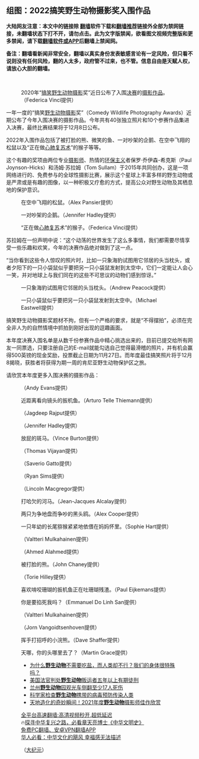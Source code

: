  <!-- 面包屑导航 --> <h2>组图：2022搞笑野生动物摄影奖入围作品</h2> <p class="notice"><b>大陆网友注意：本文中的链接除 <a href="https://github.com/bannedbook/fanqiang" >翻墙</a>软件下载和<a href="https://github.com/killgcd/justmysocks/blob/master/README.md">翻墙推荐</a>链接外全部为禁网链接，未翻墙状态下打不开，请勿点击。此为文字版禁闻，欲看图文视频完整版和更多禁闻，请下载<a href="https://github.com/bannedbook/fanqiang">翻墙软件或APP</a>后翻墙上禁闻网。</p><p>备注：翻墙看新闻非常安全，翻墙以真实身份发表敏感言论有一定风险，但只看不说则没有任何风险，翻的人太多，政府管不过来，也不管。信息自由是天赋人权，请放心大胆的翻墙。</b></p>  <div class="entry"> <br /> <figure><a href="https://i0.wp.com/upload-images-bucket-v64rleca837do.s3.eu-west-1.amazonaws.com/wp-content/uploads/2022/11/06111748/id13859300-9.-Federica-Vinci_Monkey-wellness-center_00003222-600x400-1.jpg?fit=600%2C400&#038;ssl=1" data-caption="2020年“搞笑野生动物摄影奖”近日公布了入围决赛的摄影作品。（Federica Vinci提供）"></a><figcaption class="wp-caption-text">2020年“<a href="https://www.bannedbook.org/bnews/tag/%E6%90%9E%E7%AC%91/" class="st_tag internal_tag" rel="tag" title="标签 搞笑 下的日志">搞笑</a><a href="https://www.bannedbook.org/bnews/tag/%e9%87%8e%e7%94%9f%e5%8a%a8%e7%89%a9/" class="st_tag internal_tag" rel="tag" title="标签 野生动物 下的日志">野生动物</a><a href="https://www.bannedbook.org/bnews/tag/%e6%91%84%e5%bd%b1/" class="st_tag internal_tag" rel="tag" title="标签 摄影 下的日志">摄影</a>奖”近日公布了入围<a href="https://www.bannedbook.org/bnews/tag/%E5%86%B3%E8%B5%9B/" class="st_tag internal_tag" rel="tag" title="标签 决赛 下的日志">决赛</a>的<a href="https://www.bannedbook.org/bnews/tag/%E6%91%84%E5%BD%B1%E4%BD%9C%E5%93%81/" class="st_tag internal_tag" rel="tag" title="标签 摄影作品 下的日志">摄影作品</a>。（Federica Vinci提供）</figcaption></figure> <p>一年一度的“搞笑<a href="https://www.bannedbook.org/bnews/tag/%E9%87%8E%E7%94%9F%E5%8A%A8%E7%89%A9%E6%91%84%E5%BD%B1/" class="st_tag internal_tag" rel="tag" title="标签 野生动物摄影 下的日志">野生动物摄影</a>奖”（Comedy Wildlife Photography Awards）近期公布了今年入围决赛的摄影作品。今年共有40张独立照片和10个参赛作品集进入决赛，最终比赛结果将于12月8日公布。</p> <p>2022年入围作品包括了被打脸的熊、微笑的鱼、一对吵架的企鹅、在空中飞翔的松鼠以及“正在做<a href="https://www.bannedbook.org/bnews/tag/%E5%BF%83%E8%82%BA%E5%A4%8D%E8%8B%8F%E6%9C%AF/" class="st_tag internal_tag" rel="tag" title="标签 心肺复苏术 下的日志">心肺复苏术</a>”的猴子等等。</p> <p>这个有趣的奖项由两位专业<a href="https://www.bannedbook.org/bnews/tag/%e6%91%84%e5%bd%b1%e5%b8%88/" class="st_tag internal_tag" rel="tag" title="标签 摄影师 下的日志">摄影师</a>、热情的<span class='wp_keywordlink'><a href="https://www.bannedbook.org/bnews/ssgc/20180904/993719.html" title="《魔鬼在统治着我们的世界(23)：环保主义(上)》" target="_blank">环保主义</a></span>者保罗‧乔伊森-希克斯（Paul Joynson-Hicks）和汤姆‧苏拉姆（Tom Sullam）于2015年共同创办，这是一项网络进行的、免费参与的全球性摄影比赛，展示这个星球上丰富多样的野生动物或是严肃或是有趣的图像，以一种积极又疗愈的方式，提高公众对野生动物及其栖息地的保护意识。</p>  <figure id="attachment_13859295" class="wp-caption aligncenter" aria-describedby="caption-attachment-13859295"><a href="https://i0.wp.com/i.epochtimes.com/assets/uploads/2022/11/id13859295-1.-Alex-Pansier_Jumping-Jack_00003301.jpg?ssl=1" target="_blank" rel="noopener"></a><figcaption id="caption-attachment-13859295" class="wp-caption-text">在空中飞翔的松鼠。（Alex Pansier提供）</figcaption></figure> <figure id="attachment_13859296" class="wp-caption aligncenter" aria-describedby="caption-attachment-13859296"><a href="https://i0.wp.com/i.epochtimes.com/assets/uploads/2022/11/id13859296-2.-Jennifer-Hadley_Talk-To-The-Fin_00004218.jpg?ssl=1" target="_blank" rel="noopener"></a><figcaption id="caption-attachment-13859296" class="wp-caption-text">一对吵架的企鹅。（Jennifer Hadley提供）</figcaption></figure> <figure id="attachment_13859300" class="wp-caption aligncenter" aria-describedby="caption-attachment-13859300"><a href="https://i0.wp.com/i.epochtimes.com/assets/uploads/2022/11/id13859300-9.-Federica-Vinci_Monkey-wellness-center_00003222.jpg?ssl=1" target="_blank" rel="noopener"></a><figcaption id="caption-attachment-13859300" class="wp-caption-text">“正在做<a href="https://www.bannedbook.org/bnews/tag/%E5%BF%83%E8%82%BA%E5%A4%8D%E8%8B%8F/" class="st_tag internal_tag" rel="tag" title="标签 心肺复苏 下的日志">心肺复苏</a>术”的猴子。（Federica Vinci提供）</figcaption></figure> <p>苏拉姆在一份声明中说：“这个动荡的世界发生了这么多事情，我们都需要尽情享受一些乐趣和欢笑，今年的决赛作品绝对做到了这一点。</p> <p>“当你看到这些令人惊叹的照片时，比如一只象海豹试图用它邻居的头当枕头，或者夕阳下的一只小袋鼠似乎要把另一只小袋鼠发射到太空中，它们一定能让人会心一笑，并对地球上与我们同在的这些不可思议的动物们感到惊讶。”</p> <figure id="attachment_13859307" class="wp-caption aligncenter" aria-describedby="caption-attachment-13859307"><a href="https://i0.wp.com/i.epochtimes.com/assets/uploads/2022/11/id13859307-19.-Andrew-Peacock_Uncomfortable-pillow_00000507.jpg?ssl=1" target="_blank" rel="noopener"></a><figcaption id="caption-attachment-13859307" class="wp-caption-text">一只象海豹试图用它邻居的头当枕头。（Andrew Peacock提供）</figcaption></figure> <figure id="attachment_13859320" class="wp-caption aligncenter" aria-describedby="caption-attachment-13859320"><a href="https://i0.wp.com/i.epochtimes.com/assets/uploads/2022/11/id13859320-3.-Michael-Eastwell_Its-all-kicking-off_00005370.jpg?ssl=1" target="_blank" rel="noopener"></a><figcaption id="caption-attachment-13859320" class="wp-caption-text">一只小袋鼠似乎要把另一只小袋鼠发射到太空中。（Michael Eastwell提供）</figcaption></figure> <p>搞笑野生动物摄影奖题材不拘，但有一个严格的要求，就是“不得摆拍”，必须在完全非人为的自然情境中抓拍到刚好出现的逗趣画面。</p>  <p>本年度决赛入围名单是从数千份参赛作品中精心挑选出来的，目前已提交给所有网友一同票选，只要注册自己的E-mail就能勾选自己觉得最滑稽的照片，并有机会赢得500英镑的现金奖励，投票截止日期为11月27日。而年度最佳搞笑照片将于12月8揭晓，获胜者将获得为期一周的肯尼亚野生动物保护区之旅。</p> <p>请欣赏本年度更多入围决赛的摄影作品：</p> <figure id="attachment_13859297" class="wp-caption aligncenter" aria-describedby="caption-attachment-13859297"><a href="https://i0.wp.com/i.epochtimes.com/assets/uploads/2022/11/id13859297-4.-Andy-Evans_Stop-and-stare_00000849.jpg?ssl=1" target="_blank" rel="noopener"></a><figcaption id="caption-attachment-13859297" class="wp-caption-text">（Andy Evans提供）</figcaption></figure> <figure id="attachment_13859299" class="wp-caption aligncenter" aria-describedby="caption-attachment-13859299"><a href="https://i0.wp.com/i.epochtimes.com/assets/uploads/2022/11/id13859299-8.-Arthur-Telle-Thiemann_Say-cheeeese_00004382.jpg?ssl=1" target="_blank" rel="noopener"></a><figcaption id="caption-attachment-13859299" class="wp-caption-text">近距离看向镜头的扳机鱼。（Arturo Telle Thiemann提供）</figcaption></figure> <figure id="attachment_13859301" class="wp-caption aligncenter" aria-describedby="caption-attachment-13859301"><a href="https://i0.wp.com/i.epochtimes.com/assets/uploads/2022/11/id13859301-10.-Jagdeep-Rajput_Pegasus-the-flying-horse_00002597.jpg?ssl=1" target="_blank" rel="noopener"></a><figcaption id="caption-attachment-13859301" class="wp-caption-text">（Jagdeep Rajput提供）</figcaption></figure> <figure id="attachment_13859302" class="wp-caption aligncenter" aria-describedby="caption-attachment-13859302"><a href="https://i0.wp.com/i.epochtimes.com/assets/uploads/2022/11/id13859302-11.-Jennifer-Hadley_Not-so-cat-like-reflexes_00005239.jpg?ssl=1" target="_blank" rel="noopener"></a><figcaption id="caption-attachment-13859302" class="wp-caption-text">（Jennifer Hadley提供）</figcaption></figure> <figure id="attachment_13859303" class="wp-caption aligncenter" aria-describedby="caption-attachment-13859303"><a href="https://i0.wp.com/i.epochtimes.com/assets/uploads/2022/11/id13859303-13.-Vince-Burton_Buck-a-roo_00001944.jpg?ssl=1" target="_blank" rel="noopener"></a><figcaption id="caption-attachment-13859303" class="wp-caption-text">放屁的斑马。（Vince Burton提供）</figcaption></figure> <figure id="attachment_13859304" class="wp-caption aligncenter" aria-describedby="caption-attachment-13859304"><a href="https://i0.wp.com/i.epochtimes.com/assets/uploads/2022/11/id13859304-14.-Thomas-Vijayan_Happy-Feet_00004284.jpg?ssl=1" target="_blank" rel="noopener"></a><figcaption id="caption-attachment-13859304" class="wp-caption-text">（Thomas Vijayan提供）</figcaption></figure> <figure id="attachment_13859305" class="wp-caption aligncenter" aria-describedby="caption-attachment-13859305"><a href="https://i0.wp.com/i.epochtimes.com/assets/uploads/2022/11/id13859305-17.-Saverio-Gatto_Maniacs_00005224.jpg?ssl=1" target="_blank" rel="noopener"></a><figcaption id="caption-attachment-13859305" class="wp-caption-text">（Saverio Gatto提供）</figcaption></figure> <figure id="attachment_13859306" class="wp-caption aligncenter" aria-describedby="caption-attachment-13859306"><a href="https://i0.wp.com/i.epochtimes.com/assets/uploads/2022/11/id13859306-18.-Ryan-Sims_Excuse-Me-Pardon-Me_00001738.jpg?ssl=1" target="_blank" rel="noopener"></a><figcaption id="caption-attachment-13859306" class="wp-caption-text">（Ryan Sims提供）</figcaption></figure> <figure id="attachment_13859308" class="wp-caption aligncenter" aria-describedby="caption-attachment-13859308"><a href="https://i0.wp.com/i.epochtimes.com/assets/uploads/2022/11/id13859308-24.-Lincoln-Macgregor_Your-Picnics-Mine_00005163.jpg?ssl=1" target="_blank" rel="noopener"></a><figcaption id="caption-attachment-13859308" class="wp-caption-text">（Lincoln Macgregor提供）</figcaption></figure> <figure id="attachment_13859309" class="wp-caption aligncenter" aria-describedby="caption-attachment-13859309"><a href="https://i0.wp.com/i.epochtimes.com/assets/uploads/2022/11/id13859309-27.-Jean-Jacques-Alcalay_Misleading-african-viewpoints-2_00004537.jpg?ssl=1" target="_blank" rel="noopener"></a><figcaption id="caption-attachment-13859309" class="wp-caption-text">打哈欠的河马。（Jean-Jacques Alcalay提供）</figcaption></figure> <figure id="attachment_13859310" class="wp-caption aligncenter" aria-describedby="caption-attachment-13859310"><a href="https://i0.wp.com/i.epochtimes.com/assets/uploads/2022/11/id13859310-29.-Alex-Cooper_Do-You-Have-a-Moment-to-Talk-About-Our-Lord-and-Saviour-T-Rex_00000969.jpg?ssl=1" target="_blank" rel="noopener"></a><figcaption id="caption-attachment-13859310" class="wp-caption-text">两只为争地盘而争吵的黑头鸥。（Alex Cooper提供）</figcaption></figure> <figure id="attachment_13859311" class="wp-caption aligncenter" aria-describedby="caption-attachment-13859311"><a href="https://i0.wp.com/i.epochtimes.com/assets/uploads/2022/11/id13859311-30.-Sophie-Hart_Mum-life_00005341.jpg?ssl=1" target="_blank" rel="noopener"></a><figcaption id="caption-attachment-13859311" class="wp-caption-text">一只年幼的长尾猕猴紧紧地依偎在妈妈怀里。（Sophie Hart提供）</figcaption></figure> <figure id="attachment_13859313" class="wp-caption aligncenter" aria-describedby="caption-attachment-13859313"><a href="https://i0.wp.com/i.epochtimes.com/assets/uploads/2022/11/id13859313-34.-Valtteri-Mulkahainen_Romatic_00004052.jpg?ssl=1" target="_blank" rel="noopener"></a><figcaption id="caption-attachment-13859313" class="wp-caption-text">（Valtteri Mulkahainen提供）</figcaption></figure> <figure id="attachment_13859314" class="wp-caption aligncenter" aria-describedby="caption-attachment-13859314"><a href="https://i0.wp.com/i.epochtimes.com/assets/uploads/2022/11/id13859314-37.-Ahmed-Alahmed_comedian_00001318.jpg?ssl=1" target="_blank" rel="noopener"></a><figcaption id="caption-attachment-13859314" class="wp-caption-text">（Ahmed Alahmed提供）</figcaption></figure> <figure id="attachment_13859315" class="wp-caption aligncenter" aria-describedby="caption-attachment-13859315"><a href="https://i0.wp.com/i.epochtimes.com/assets/uploads/2022/11/id13859315-38.-John-Chaney_Fight-Back_00004815.jpg?ssl=1" target="_blank" rel="noopener"></a><figcaption id="caption-attachment-13859315" class="wp-caption-text">被打脸的熊。（John Chaney提供）</figcaption></figure> <figure id="attachment_13859316" class="wp-caption aligncenter" aria-describedby="caption-attachment-13859316"><a href="https://i0.wp.com/i.epochtimes.com/assets/uploads/2022/11/id13859316-39.-Torie-Hilley_What-Shall-I-Write-Next_00004396.jpg?ssl=1" target="_blank" rel="noopener"></a><figcaption id="caption-attachment-13859316" class="wp-caption-text">（Torie Hilley提供）</figcaption></figure> <figure id="attachment_13859317" class="wp-caption aligncenter" aria-describedby="caption-attachment-13859317"><a href="https://i0.wp.com/i.epochtimes.com/assets/uploads/2022/11/id13859317-40.-Paul-Eijkemans_Barf_00000441.jpg?ssl=1" target="_blank" rel="noopener"></a><figcaption id="caption-attachment-13859317" class="wp-caption-text">喜欢啃咬珊瑚的扳机鱼正在吐珊瑚残渣。（Paul Eijkemans提供）</figcaption></figure> <figure id="attachment_13859321" class="wp-caption aligncenter" aria-describedby="caption-attachment-13859321"><a href="https://i0.wp.com/i.epochtimes.com/assets/uploads/2022/11/id13859321-15.-Emmanuel-Do-Linh-San_Im-gonna-strangle-you_00005295.jpg?ssl=1" target="_blank" rel="noopener"></a><figcaption id="caption-attachment-13859321" class="wp-caption-text">你是要掐死我吗？（Emmanuel Do Linh San提供）</figcaption></figure> <figure id="attachment_13859322" class="wp-caption aligncenter" aria-describedby="caption-attachment-13859322"><a href="https://i0.wp.com/i.epochtimes.com/assets/uploads/2022/11/id13859322-16.-Valtteri-Mulkahainen_Can-I-borrow-honey-from-you-until-tomorrow_00004772.jpg?ssl=1" target="_blank" rel="noopener"></a><figcaption id="caption-attachment-13859322" class="wp-caption-text">（Valtteri Mulkahainen提供）</figcaption></figure> <figure id="attachment_13859323" class="wp-caption aligncenter" aria-describedby="caption-attachment-13859323"><a href="https://i0.wp.com/i.epochtimes.com/assets/uploads/2022/11/id13859323-26.-Jorn-Vangoidtsenhoven_Shark-Moose_00000422.jpg?ssl=1" target="_blank" rel="noopener"></a><figcaption id="caption-attachment-13859323" class="wp-caption-text">（Jorn Vangoidtsenhoven提供）</figcaption></figure> <figure id="attachment_13859324" class="wp-caption aligncenter" aria-describedby="caption-attachment-13859324"><a href="https://i0.wp.com/i.epochtimes.com/assets/uploads/2022/11/id13859324-31.-Dave-Shaffer_Curtain-Call-II_00002078.jpg?ssl=1" target="_blank" rel="noopener"></a><figcaption id="caption-attachment-13859324" class="wp-caption-text">挥手打招呼的小浣熊。（Dave Shaffer提供）</figcaption></figure> <figure id="attachment_13859325" class="wp-caption aligncenter" aria-describedby="caption-attachment-13859325"><a href="https://i0.wp.com/i.epochtimes.com/assets/uploads/2022/11/id13859325-36.-Martin-Grace_Keep-Calm-and-keep-your-head_00003951.jpg?ssl=1" target="_blank" rel="noopener"></a><figcaption id="caption-attachment-13859325" class="wp-caption-text">天哪，你的头哪里去了？（Martin Grace提供） </p>  <!--<div id="taboola-mid-1"></div>--><ul class='op-related-articles' title='相关阅读'> <li><a href='https://www.bannedbook.org/bnews/funmedia/20220912/1783505.html' target='_blank'>为什么<b>野生动物</b>不需要吃盐，而人类却不行？我们的身体很特殊吗？</a></li> <li><a href='https://www.bannedbook.org/bnews/worldnews/usa/20220819/1773647.html' target='_blank'>美国法官判处<b>野生动物</b>贩运者五年以上有期徒刑</a></li> <li><a href='https://www.bannedbook.org/bnews/cbnews/20220503/1727825.html' target='_blank'>兰州<b>野生动物</b>园观光车侧翻至少17人死伤</a></li> <li><a href='https://www.bannedbook.org/bnews/worldnews/20220414/1719018.html' target='_blank'>科学家检查<b>野生动物</b>携带的病毒预防传染人类</a></li> <li><a href='https://www.bannedbook.org/bnews/comments/20220217/1693552.html' target='_blank'>天地造化的奇妙瞬间！2021年度<b>野生动物</b>摄影师佳作欣赏</a></li> </ul> <p class="texttj"> <a href="https://github.com/bannedbook/fanqiang/wiki/V2ray%E6%9C%BA%E5%9C%BA" target="_blank">全平台高速翻墙:高清视频秒开,超低延迟</a><br/> 🔥<a href="https://www.bannedbook.org/bnews/comments/20220808/1768773.html" target="_blank">探寻中华复兴之路，必看章天亮博士《中华文明史》</a><br/> <a href="https://github.com/bannedbook/fanqiang/wiki/%E7%A6%81%E9%97%BB%E7%BD%91%E5%AE%89%E5%8D%93%E7%BF%BB%E5%A2%99%E6%96%B0%E9%97%BBAPP" target="_blank">免费PC翻墙、安卓VPN翻墙APP</a><br/> <a href="https://www.bannedbook.org/bnews/comments/20220220/1694796.html" target="_blank">华人必看：中华文化的飓风 幸福感无法描述</a><br/> </p><p>（<span class='wp_keywordlink_affiliate'><a href="http://www.epochtimes.com/" title="大纪元" target="_blank">大纪元</a></span>）</p> </figcaption></figure> </p> <a name='sharetosocial'></a> <div style="margin-bottom:5px;padding-bottom:5px;clear:both"> <div id="archive-pix-1" class="banner-ads"> <!-- AuctionX Display platform tag START --> <div id="27602x728x90x621x_ADSLOT1" clicktrack="%%CLICK_URL_ESC%%"></div>  <!-- AuctionX Display platform tag END --> </div> <div id="archive-pix-2" class="banner-ads"> <!-- AuctionX Display platform tag START --> <div id="27556x300x250x621x_ADSLOT1" clicktrack="%%CLICK_URL_ESC%%" style="margin:0 auto;text-align:center"></div>  <!-- AuctionX Display platform tag END --> </div> </div>  <div id="archive-pix-1" class="banner-ads"> <!-- AuctionX Display platform tag START --> <div id="27603x728x90x621x_ADSLOT1" clicktrack="%%CLICK_URL_ESC%%"></div>  <!-- AuctionX Display platform tag END --> </div> </div><!--END ENTRY--> 